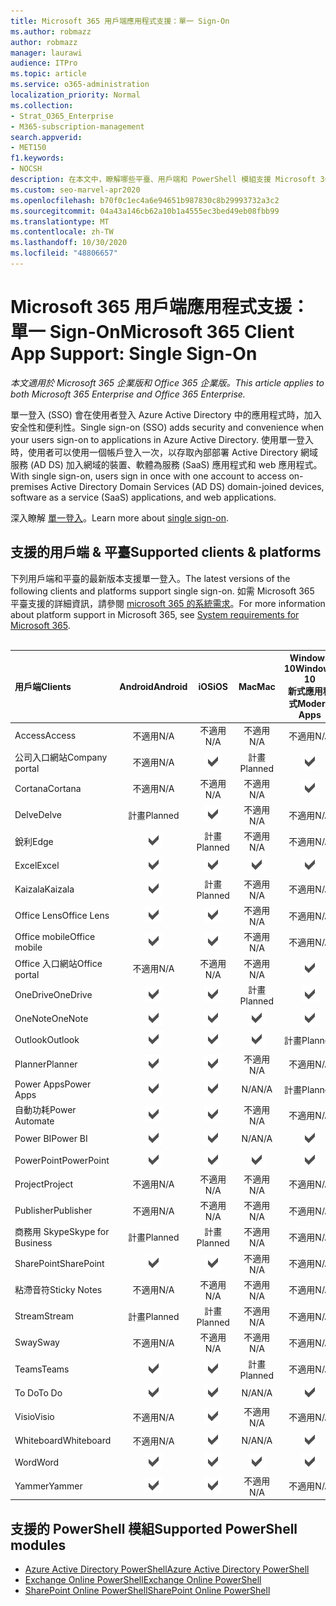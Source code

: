 ```yaml
---
title: Microsoft 365 用戶端應用程式支援：單一 Sign-On
ms.author: robmazz
author: robmazz
manager: laurawi
audience: ITPro
ms.topic: article
ms.service: o365-administration
localization_priority: Normal
ms.collection:
- Strat_O365_Enterprise
- M365-subscription-management
search.appverid:
- MET150
f1.keywords:
- NOCSH
description: 在本文中，瞭解哪些平臺、用戶端和 PowerShell 模組支援 Microsoft 365 的單一登入。
ms.custom: seo-marvel-apr2020
ms.openlocfilehash: b70f0c1ec4a6e94651b987830c8b29993732a3c2
ms.sourcegitcommit: 04a43a146cb62a10b1a4555ec3bed49eb08fbb99
ms.translationtype: MT
ms.contentlocale: zh-TW
ms.lasthandoff: 10/30/2020
ms.locfileid: "48806657"
---
```

# <a name="microsoft-365-client-app-support-single-sign-on"></a><span data-ttu-id="a8907-103">Microsoft 365 用戶端應用程式支援：單一 Sign-On</span><span class="sxs-lookup"><span data-stu-id="a8907-103">Microsoft 365 Client App Support: Single Sign-On</span></span>

<span data-ttu-id="a8907-104">*本文適用於 Microsoft 365 企業版和 Office 365 企業版。*</span><span class="sxs-lookup"><span data-stu-id="a8907-104">*This article applies to both Microsoft 365 Enterprise and Office 365 Enterprise.*</span></span>

<span data-ttu-id="a8907-105">單一登入 (SSO) 會在使用者登入 Azure Active Directory 中的應用程式時，加入安全性和便利性。</span><span class="sxs-lookup"><span data-stu-id="a8907-105">Single sign-on (SSO) adds security and convenience when your users sign-on to applications in Azure Active Directory.</span></span> <span data-ttu-id="a8907-106">使用單一登入時，使用者可以使用一個帳戶登入一次，以存取內部部署 Active Directory 網域服務 (AD DS) 加入網域的裝置、軟體為服務 (SaaS) 應用程式和 web 應用程式。</span><span class="sxs-lookup"><span data-stu-id="a8907-106">With single sign-on, users sign in once with one account to access on-premises Active Directory Domain Services (AD DS) domain-joined devices, software as a service (SaaS) applications, and web applications.</span></span>

<span data-ttu-id="a8907-107">深入瞭解 [單一登入](https://docs.microsoft.com/azure/active-directory/manage-apps/what-is-single-sign-on)。</span><span class="sxs-lookup"><span data-stu-id="a8907-107">Learn more about [single sign-on](https://docs.microsoft.com/azure/active-directory/manage-apps/what-is-single-sign-on).</span></span>

## <a name="supported-clients--platforms"></a><span data-ttu-id="a8907-108">支援的用戶端 & 平臺</span><span class="sxs-lookup"><span data-stu-id="a8907-108">Supported clients & platforms</span></span>

<span data-ttu-id="a8907-109">下列用戶端和平臺的最新版本支援單一登入。</span><span class="sxs-lookup"><span data-stu-id="a8907-109">The latest versions of the following clients and platforms support single sign-on.</span></span> <span data-ttu-id="a8907-110">如需 Microsoft 365 平臺支援的詳細資訊，請參閱 [microsoft 365 的系統需求](https://products.office.com/office-system-requirements)。</span><span class="sxs-lookup"><span data-stu-id="a8907-110">For more information about platform support in Microsoft 365, see [System requirements for Microsoft 365](https://products.office.com/office-system-requirements).</span></span>
<br>
<br>

| <span data-ttu-id="a8907-111">用戶端</span><span class="sxs-lookup"><span data-stu-id="a8907-111">Clients</span></span> | <span data-ttu-id="a8907-112">Android</span><span class="sxs-lookup"><span data-stu-id="a8907-112">Android</span></span> | <span data-ttu-id="a8907-113">iOS</span><span class="sxs-lookup"><span data-stu-id="a8907-113">iOS</span></span> | <span data-ttu-id="a8907-114">Mac</span><span class="sxs-lookup"><span data-stu-id="a8907-114">Mac</span></span>| <span data-ttu-id="a8907-115">Windows 10</span><span class="sxs-lookup"><span data-stu-id="a8907-115">Windows 10</span></span> <br> <span data-ttu-id="a8907-116">新式應用程式</span><span class="sxs-lookup"><span data-stu-id="a8907-116">Modern Apps</span></span>| <span data-ttu-id="a8907-117">Windows 10</span><span class="sxs-lookup"><span data-stu-id="a8907-117">Windows 10</span></span> <br> <span data-ttu-id="a8907-118">桌上型電腦</span><span class="sxs-lookup"><span data-stu-id="a8907-118">Desktop</span></span> |
|:---|:---:|:---:|:---:|:---:|:---:|
| <span data-ttu-id="a8907-119">Access</span><span class="sxs-lookup"><span data-stu-id="a8907-119">Access</span></span> | <span data-ttu-id="a8907-120">不適用</span><span class="sxs-lookup"><span data-stu-id="a8907-120">N/A</span></span> | <span data-ttu-id="a8907-121">不適用</span><span class="sxs-lookup"><span data-stu-id="a8907-121">N/A</span></span> | <span data-ttu-id="a8907-122">不適用</span><span class="sxs-lookup"><span data-stu-id="a8907-122">N/A</span></span> | <span data-ttu-id="a8907-123">不適用</span><span class="sxs-lookup"><span data-stu-id="a8907-123">N/A</span></span> | ![支援](../media/check-mark.png) |
| <span data-ttu-id="a8907-125">公司入口網站</span><span class="sxs-lookup"><span data-stu-id="a8907-125">Company portal</span></span> | <span data-ttu-id="a8907-126">不適用</span><span class="sxs-lookup"><span data-stu-id="a8907-126">N/A</span></span> | ![支援](../media/check-mark.png) | <span data-ttu-id="a8907-128">計畫</span><span class="sxs-lookup"><span data-stu-id="a8907-128">Planned</span></span> | ![支援](../media/check-mark.png) | <span data-ttu-id="a8907-130">N/A</span><span class="sxs-lookup"><span data-stu-id="a8907-130">N/A</span></span> |
| <span data-ttu-id="a8907-131">Cortana</span><span class="sxs-lookup"><span data-stu-id="a8907-131">Cortana</span></span> | <span data-ttu-id="a8907-132">不適用</span><span class="sxs-lookup"><span data-stu-id="a8907-132">N/A</span></span> | <span data-ttu-id="a8907-133">不適用</span><span class="sxs-lookup"><span data-stu-id="a8907-133">N/A</span></span> | <span data-ttu-id="a8907-134">不適用</span><span class="sxs-lookup"><span data-stu-id="a8907-134">N/A</span></span> | ![支援](../media/check-mark.png) | <span data-ttu-id="a8907-136">N/A</span><span class="sxs-lookup"><span data-stu-id="a8907-136">N/A</span></span> |
| <span data-ttu-id="a8907-137">Delve</span><span class="sxs-lookup"><span data-stu-id="a8907-137">Delve</span></span> | <span data-ttu-id="a8907-138">計畫</span><span class="sxs-lookup"><span data-stu-id="a8907-138">Planned</span></span> | ![支援](../media/check-mark.png) | <span data-ttu-id="a8907-140">不適用</span><span class="sxs-lookup"><span data-stu-id="a8907-140">N/A</span></span> | <span data-ttu-id="a8907-141">不適用</span><span class="sxs-lookup"><span data-stu-id="a8907-141">N/A</span></span> | <span data-ttu-id="a8907-142">不適用</span><span class="sxs-lookup"><span data-stu-id="a8907-142">N/A</span></span> |
| <span data-ttu-id="a8907-143">銳利</span><span class="sxs-lookup"><span data-stu-id="a8907-143">Edge</span></span> | ![支援](../media/check-mark.png) | <span data-ttu-id="a8907-145">計畫</span><span class="sxs-lookup"><span data-stu-id="a8907-145">Planned</span></span> | <span data-ttu-id="a8907-146">不適用</span><span class="sxs-lookup"><span data-stu-id="a8907-146">N/A</span></span> | <span data-ttu-id="a8907-147">不適用</span><span class="sxs-lookup"><span data-stu-id="a8907-147">N/A</span></span> | ![支援](../media/check-mark.png) |
| <span data-ttu-id="a8907-149">Excel</span><span class="sxs-lookup"><span data-stu-id="a8907-149">Excel</span></span> | ![支援](../media/check-mark.png) | ![支援](../media/check-mark.png) | ![支援](../media/check-mark.png) | ![支援](../media/check-mark.png) | ![支援](../media/check-mark.png) |
| <span data-ttu-id="a8907-155">Kaizala</span><span class="sxs-lookup"><span data-stu-id="a8907-155">Kaizala</span></span> | ![支援](../media/check-mark.png) | <span data-ttu-id="a8907-157">計畫</span><span class="sxs-lookup"><span data-stu-id="a8907-157">Planned</span></span> | <span data-ttu-id="a8907-158">不適用</span><span class="sxs-lookup"><span data-stu-id="a8907-158">N/A</span></span> | <span data-ttu-id="a8907-159">不適用</span><span class="sxs-lookup"><span data-stu-id="a8907-159">N/A</span></span> | <span data-ttu-id="a8907-160">不適用</span><span class="sxs-lookup"><span data-stu-id="a8907-160">N/A</span></span> |
| <span data-ttu-id="a8907-161">Office Lens</span><span class="sxs-lookup"><span data-stu-id="a8907-161">Office Lens</span></span>| ![支援](../media/check-mark.png) | ![支援](../media/check-mark.png) | <span data-ttu-id="a8907-164">不適用</span><span class="sxs-lookup"><span data-stu-id="a8907-164">N/A</span></span> | <span data-ttu-id="a8907-165">不適用</span><span class="sxs-lookup"><span data-stu-id="a8907-165">N/A</span></span> | <span data-ttu-id="a8907-166">不適用</span><span class="sxs-lookup"><span data-stu-id="a8907-166">N/A</span></span> |
| <span data-ttu-id="a8907-167">Office mobile</span><span class="sxs-lookup"><span data-stu-id="a8907-167">Office mobile</span></span> | ![支援](../media/check-mark.png) | ![支援](../media/check-mark.png) | <span data-ttu-id="a8907-170">不適用</span><span class="sxs-lookup"><span data-stu-id="a8907-170">N/A</span></span> | <span data-ttu-id="a8907-171">不適用</span><span class="sxs-lookup"><span data-stu-id="a8907-171">N/A</span></span> | <span data-ttu-id="a8907-172">不適用</span><span class="sxs-lookup"><span data-stu-id="a8907-172">N/A</span></span> |
| <span data-ttu-id="a8907-173">Office 入口網站</span><span class="sxs-lookup"><span data-stu-id="a8907-173">Office portal</span></span> | <span data-ttu-id="a8907-174">不適用</span><span class="sxs-lookup"><span data-stu-id="a8907-174">N/A</span></span> | <span data-ttu-id="a8907-175">不適用</span><span class="sxs-lookup"><span data-stu-id="a8907-175">N/A</span></span> | <span data-ttu-id="a8907-176">不適用</span><span class="sxs-lookup"><span data-stu-id="a8907-176">N/A</span></span> | ![支援](../media/check-mark.png) | <span data-ttu-id="a8907-178">N/A</span><span class="sxs-lookup"><span data-stu-id="a8907-178">N/A</span></span> |
| <span data-ttu-id="a8907-179">OneDrive</span><span class="sxs-lookup"><span data-stu-id="a8907-179">OneDrive</span></span> | ![支援](../media/check-mark.png) | ![支援](../media/check-mark.png) | <span data-ttu-id="a8907-182">計畫</span><span class="sxs-lookup"><span data-stu-id="a8907-182">Planned</span></span> | ![支援](../media/check-mark.png) | <span data-ttu-id="a8907-184">計畫</span><span class="sxs-lookup"><span data-stu-id="a8907-184">Planned</span></span> |
| <span data-ttu-id="a8907-185">OneNote</span><span class="sxs-lookup"><span data-stu-id="a8907-185">OneNote</span></span> | ![支援](../media/check-mark.png) | ![支援](../media/check-mark.png) | ![支援](../media/check-mark.png) | ![支援](../media/check-mark.png) | <span data-ttu-id="a8907-190">計畫</span><span class="sxs-lookup"><span data-stu-id="a8907-190">Planned</span></span> |
| <span data-ttu-id="a8907-191">Outlook</span><span class="sxs-lookup"><span data-stu-id="a8907-191">Outlook</span></span> | ![支援](../media/check-mark.png) | ![支援](../media/check-mark.png) | ![支援](../media/check-mark.png) | <span data-ttu-id="a8907-195">計畫</span><span class="sxs-lookup"><span data-stu-id="a8907-195">Planned</span></span> | ![支援](../media/check-mark.png) |
| <span data-ttu-id="a8907-197">Planner</span><span class="sxs-lookup"><span data-stu-id="a8907-197">Planner</span></span> | ![支援](../media/check-mark.png) | ![支援](../media/check-mark.png) | <span data-ttu-id="a8907-200">不適用</span><span class="sxs-lookup"><span data-stu-id="a8907-200">N/A</span></span> | <span data-ttu-id="a8907-201">不適用</span><span class="sxs-lookup"><span data-stu-id="a8907-201">N/A</span></span> | <span data-ttu-id="a8907-202">不適用</span><span class="sxs-lookup"><span data-stu-id="a8907-202">N/A</span></span> |
| <span data-ttu-id="a8907-203">Power Apps</span><span class="sxs-lookup"><span data-stu-id="a8907-203">Power Apps</span></span> | ![支援](../media/check-mark.png) | ![支援](../media/check-mark.png) | <span data-ttu-id="a8907-206">N/A</span><span class="sxs-lookup"><span data-stu-id="a8907-206">N/A</span></span> | <span data-ttu-id="a8907-207">計畫</span><span class="sxs-lookup"><span data-stu-id="a8907-207">Planned</span></span> | <span data-ttu-id="a8907-208">不適用</span><span class="sxs-lookup"><span data-stu-id="a8907-208">N/A</span></span> |
| <span data-ttu-id="a8907-209">自動功耗</span><span class="sxs-lookup"><span data-stu-id="a8907-209">Power Automate</span></span> | ![支援](../media/check-mark.png) | ![支援](../media/check-mark.png) | <span data-ttu-id="a8907-212">不適用</span><span class="sxs-lookup"><span data-stu-id="a8907-212">N/A</span></span> | <span data-ttu-id="a8907-213">不適用</span><span class="sxs-lookup"><span data-stu-id="a8907-213">N/A</span></span> | <span data-ttu-id="a8907-214">不適用</span><span class="sxs-lookup"><span data-stu-id="a8907-214">N/A</span></span> |
| <span data-ttu-id="a8907-215">Power BI</span><span class="sxs-lookup"><span data-stu-id="a8907-215">Power BI</span></span> | ![支援](../media/check-mark.png) | ![支援](../media/check-mark.png) | <span data-ttu-id="a8907-218">N/A</span><span class="sxs-lookup"><span data-stu-id="a8907-218">N/A</span></span> | ![支援](../media/check-mark.png) | <span data-ttu-id="a8907-220">計畫</span><span class="sxs-lookup"><span data-stu-id="a8907-220">Planned</span></span> |
| <span data-ttu-id="a8907-221">PowerPoint</span><span class="sxs-lookup"><span data-stu-id="a8907-221">PowerPoint</span></span> | ![支援](../media/check-mark.png) | ![支援](../media/check-mark.png) | ![支援](../media/check-mark.png) | ![支援](../media/check-mark.png) | ![支援](../media/check-mark.png) |
| <span data-ttu-id="a8907-227">Project</span><span class="sxs-lookup"><span data-stu-id="a8907-227">Project</span></span> | <span data-ttu-id="a8907-228">不適用</span><span class="sxs-lookup"><span data-stu-id="a8907-228">N/A</span></span> | <span data-ttu-id="a8907-229">不適用</span><span class="sxs-lookup"><span data-stu-id="a8907-229">N/A</span></span> | <span data-ttu-id="a8907-230">不適用</span><span class="sxs-lookup"><span data-stu-id="a8907-230">N/A</span></span> | <span data-ttu-id="a8907-231">不適用</span><span class="sxs-lookup"><span data-stu-id="a8907-231">N/A</span></span> | ![支援](../media/check-mark.png) |
| <span data-ttu-id="a8907-233">Publisher</span><span class="sxs-lookup"><span data-stu-id="a8907-233">Publisher</span></span> | <span data-ttu-id="a8907-234">不適用</span><span class="sxs-lookup"><span data-stu-id="a8907-234">N/A</span></span> | <span data-ttu-id="a8907-235">不適用</span><span class="sxs-lookup"><span data-stu-id="a8907-235">N/A</span></span> | <span data-ttu-id="a8907-236">不適用</span><span class="sxs-lookup"><span data-stu-id="a8907-236">N/A</span></span> | <span data-ttu-id="a8907-237">不適用</span><span class="sxs-lookup"><span data-stu-id="a8907-237">N/A</span></span> | ![支援](../media/check-mark.png) |
| <span data-ttu-id="a8907-239">商務用 Skype</span><span class="sxs-lookup"><span data-stu-id="a8907-239">Skype for Business</span></span> | <span data-ttu-id="a8907-240">計畫</span><span class="sxs-lookup"><span data-stu-id="a8907-240">Planned</span></span> | <span data-ttu-id="a8907-241">計畫</span><span class="sxs-lookup"><span data-stu-id="a8907-241">Planned</span></span> | <span data-ttu-id="a8907-242">不適用</span><span class="sxs-lookup"><span data-stu-id="a8907-242">N/A</span></span> | <span data-ttu-id="a8907-243">不適用</span><span class="sxs-lookup"><span data-stu-id="a8907-243">N/A</span></span> | <span data-ttu-id="a8907-244">不適用</span><span class="sxs-lookup"><span data-stu-id="a8907-244">N/A</span></span> |
| <span data-ttu-id="a8907-245">SharePoint</span><span class="sxs-lookup"><span data-stu-id="a8907-245">SharePoint</span></span> | ![支援](../media/check-mark.png) | ![支援](../media/check-mark.png) | <span data-ttu-id="a8907-248">不適用</span><span class="sxs-lookup"><span data-stu-id="a8907-248">N/A</span></span> | <span data-ttu-id="a8907-249">不適用</span><span class="sxs-lookup"><span data-stu-id="a8907-249">N/A</span></span> | <span data-ttu-id="a8907-250">不適用</span><span class="sxs-lookup"><span data-stu-id="a8907-250">N/A</span></span> |
| <span data-ttu-id="a8907-251">粘滯音符</span><span class="sxs-lookup"><span data-stu-id="a8907-251">Sticky Notes</span></span> | <span data-ttu-id="a8907-252">不適用</span><span class="sxs-lookup"><span data-stu-id="a8907-252">N/A</span></span> | <span data-ttu-id="a8907-253">不適用</span><span class="sxs-lookup"><span data-stu-id="a8907-253">N/A</span></span> | <span data-ttu-id="a8907-254">不適用</span><span class="sxs-lookup"><span data-stu-id="a8907-254">N/A</span></span> | <span data-ttu-id="a8907-255">不適用</span><span class="sxs-lookup"><span data-stu-id="a8907-255">N/A</span></span> | ![支援](../media/check-mark.png) |
| <span data-ttu-id="a8907-257">Stream</span><span class="sxs-lookup"><span data-stu-id="a8907-257">Stream</span></span> | <span data-ttu-id="a8907-258">計畫</span><span class="sxs-lookup"><span data-stu-id="a8907-258">Planned</span></span> | <span data-ttu-id="a8907-259">計畫</span><span class="sxs-lookup"><span data-stu-id="a8907-259">Planned</span></span> | <span data-ttu-id="a8907-260">不適用</span><span class="sxs-lookup"><span data-stu-id="a8907-260">N/A</span></span> | <span data-ttu-id="a8907-261">不適用</span><span class="sxs-lookup"><span data-stu-id="a8907-261">N/A</span></span> | <span data-ttu-id="a8907-262">不適用</span><span class="sxs-lookup"><span data-stu-id="a8907-262">N/A</span></span> |
| <span data-ttu-id="a8907-263">Sway</span><span class="sxs-lookup"><span data-stu-id="a8907-263">Sway</span></span> | <span data-ttu-id="a8907-264">不適用</span><span class="sxs-lookup"><span data-stu-id="a8907-264">N/A</span></span> | <span data-ttu-id="a8907-265">不適用</span><span class="sxs-lookup"><span data-stu-id="a8907-265">N/A</span></span> | <span data-ttu-id="a8907-266">不適用</span><span class="sxs-lookup"><span data-stu-id="a8907-266">N/A</span></span> | <span data-ttu-id="a8907-267">不適用</span><span class="sxs-lookup"><span data-stu-id="a8907-267">N/A</span></span> | ![支援](../media/check-mark.png) |
| <span data-ttu-id="a8907-269">Teams</span><span class="sxs-lookup"><span data-stu-id="a8907-269">Teams</span></span> | ![支援](../media/check-mark.png) | ![支援](../media/check-mark.png) | <span data-ttu-id="a8907-272">計畫</span><span class="sxs-lookup"><span data-stu-id="a8907-272">Planned</span></span> | <span data-ttu-id="a8907-273">不適用</span><span class="sxs-lookup"><span data-stu-id="a8907-273">N/A</span></span> | <span data-ttu-id="a8907-274">計畫</span><span class="sxs-lookup"><span data-stu-id="a8907-274">Planned</span></span> |
| <span data-ttu-id="a8907-275">To Do</span><span class="sxs-lookup"><span data-stu-id="a8907-275">To Do</span></span> | ![支援](../media/check-mark.png) | ![支援](../media/check-mark.png) | <span data-ttu-id="a8907-278">N/A</span><span class="sxs-lookup"><span data-stu-id="a8907-278">N/A</span></span> | ![支援](../media/check-mark.png) | <span data-ttu-id="a8907-280">N/A</span><span class="sxs-lookup"><span data-stu-id="a8907-280">N/A</span></span> |
| <span data-ttu-id="a8907-281">Visio</span><span class="sxs-lookup"><span data-stu-id="a8907-281">Visio</span></span> | <span data-ttu-id="a8907-282">不適用</span><span class="sxs-lookup"><span data-stu-id="a8907-282">N/A</span></span> | ![支援](../media/check-mark.png) | <span data-ttu-id="a8907-284">不適用</span><span class="sxs-lookup"><span data-stu-id="a8907-284">N/A</span></span> | <span data-ttu-id="a8907-285">不適用</span><span class="sxs-lookup"><span data-stu-id="a8907-285">N/A</span></span> | ![支援](../media/check-mark.png) |
| <span data-ttu-id="a8907-287">Whiteboard</span><span class="sxs-lookup"><span data-stu-id="a8907-287">Whiteboard</span></span> | <span data-ttu-id="a8907-288">不適用</span><span class="sxs-lookup"><span data-stu-id="a8907-288">N/A</span></span> | ![支援](../media/check-mark.png) | <span data-ttu-id="a8907-290">N/A</span><span class="sxs-lookup"><span data-stu-id="a8907-290">N/A</span></span> | ![支援](../media/check-mark.png) | <span data-ttu-id="a8907-292">N/A</span><span class="sxs-lookup"><span data-stu-id="a8907-292">N/A</span></span> |
| <span data-ttu-id="a8907-293">Word</span><span class="sxs-lookup"><span data-stu-id="a8907-293">Word</span></span> | ![支援](../media/check-mark.png) | ![支援](../media/check-mark.png) | ![支援](../media/check-mark.png) | ![支援](../media/check-mark.png) | ![支援](../media/check-mark.png) |
| <span data-ttu-id="a8907-299">Yammer</span><span class="sxs-lookup"><span data-stu-id="a8907-299">Yammer</span></span> | ![支援](../media/check-mark.png) | ![支援](../media/check-mark.png) | <span data-ttu-id="a8907-302">不適用</span><span class="sxs-lookup"><span data-stu-id="a8907-302">N/A</span></span> | <span data-ttu-id="a8907-303">不適用</span><span class="sxs-lookup"><span data-stu-id="a8907-303">N/A</span></span> | <span data-ttu-id="a8907-304">計畫</span><span class="sxs-lookup"><span data-stu-id="a8907-304">Planned</span></span> |

## <a name="supported-powershell-modules"></a><span data-ttu-id="a8907-305">支援的 PowerShell 模組</span><span class="sxs-lookup"><span data-stu-id="a8907-305">Supported PowerShell modules</span></span>

- [<span data-ttu-id="a8907-306">Azure Active Directory PowerShell</span><span class="sxs-lookup"><span data-stu-id="a8907-306">Azure Active Directory PowerShell</span></span>](https://docs.microsoft.com/powershell/azure/active-directory/overview?view=azureadps-2.0)
- [<span data-ttu-id="a8907-307">Exchange Online PowerShell</span><span class="sxs-lookup"><span data-stu-id="a8907-307">Exchange Online PowerShell</span></span>](https://docs.microsoft.com/powershell/exchange/exchange-online-powershell)
- [<span data-ttu-id="a8907-308">SharePoint Online PowerShell</span><span class="sxs-lookup"><span data-stu-id="a8907-308">SharePoint Online PowerShell</span></span>](https://docs.microsoft.com/powershell/sharepoint/sharepoint-online/connect-sharepoint-online)
